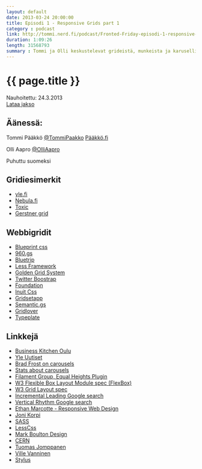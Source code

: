 ```yaml
---
layout: default
date: 2013-03-24 20:00:00
title: Episodi 1 - Responsive Grids part 1
category : podcast
link: http://tommi.nerd.fi/podcast/Fronted-Friday-episodi-1-responsive-grids-part-1.mp3
duration: 1:09:26
length: 31568793
summary : Tommi ja Olli keskustelevat grideistä, munkeista ja karusellien tehokkuudesta. Eli puhutaan aiheesta ja aiheen vierestä.
---
```


# {{ page.title }}

Nauhoitettu: 24.3.2013  
<a href="{{ page.link }}" onClick="_gaq.push(['_trackEvent', 'Podcast', 'Download', '{{ page.title }}']);">Lataa jakso</a>  

## Äänessä:
Tommi Pääkkö
[@TommiPaakko](https://twitter.com/TommiPaakko)
[Pääkkö.fi](http://pääkkö.fi)

Olli Aapro
[@OlliAapro](https://twitter.com/OlliAapro)

Puhuttu suomeksi

## Gridiesimerkit
* [yle.fi](http://yle.fi)
* [Nebula.fi](http://nebula.fi)
* [Toxic](http://toxic.no)
* [Gerstner grid](https://gridsetapp.com/specs/gerstner/)

## Webbigridit
* [Blueprint css](http://www.blueprintcss.org/)
* [960.gs](http://960.gs/)
* [Bluetrip](http://bluetrip.org/)
* [Less Framework](http://lessframework.com/)
* [Golden Grid System](http://goldengridsystem.com)
* [Twitter Boostrap](http://twitter.github.com/bootstrap/)
* [Foundation](http://foundation.zurb.com)
* [Inuit Css](http://inuitcss.com/)
* [Gridsetapp](https://gridsetapp.com/)
* [Semantic.gs](http://semantic.gs/)
* [Gridlover](http://www.gridlover.net)
* [Typeplate](http://typeplate.com/)

## Linkkejä
* [Business Kitchen Oulu](http://www.businesskitchen.fi/)
* [Yle Uutiset](http://yle.fi/uutiset)
* [Brad Frost on carousels](http://bradfrostweb.com/blog/post/carousels/)
* [Stats about carousels](http://weedygarden.net/2013/01/carousel-stats/)
* [Filament Group, Equal Heights Plugin](http://filamentgroup.com/lab/setting_equal_heights_with_jquery/)
* [W3 Flexible Box Layout Module spec (FlexBox)](http://www.w3.org/TR/css3-flexbox/)
* [W3 Grid Layout spec](http://www.w3.org/TR/css3-grid-layout/)
* [Incremental Leading Google search](https://www.google.com/search?q=incremental+leading)
* [Vertical Rhythm Google search](https://www.google.com/search?q=vertical+rhythm)
* [Ethan Marcotte - Responsive Web Design](http://alistapart.com/article/responsive-web-design)
* [Joni Korpi](http://www.jonikorpi.com/)
* [SASS](http://sass-lang.com/)
* [LessCss](http://lesscss.org/)
* [Mark Boulton Design](markboultondesign.com)
* [CERN](http://home.web.cern.ch/)
* [Tuomas Jomppanen](http://rebelcode.net/)
* [Ville Vanninen](http://foolproof.me/)
* [Stylus](http://learnboost.github.com/stylus/)
